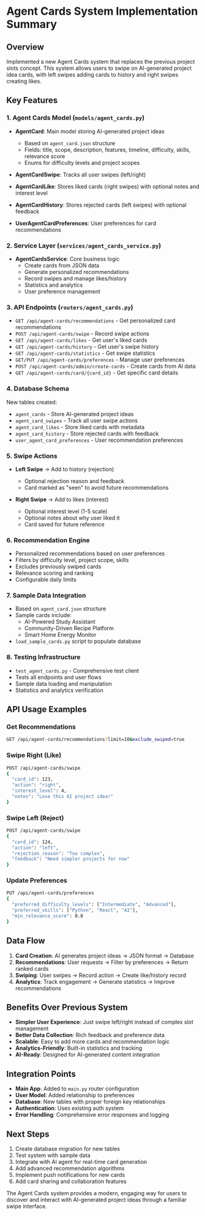 # Agent Cards System Implementation Summary

## Overview
Implemented a new Agent Cards system that replaces the previous project slots concept. This system allows users to swipe on AI-generated project idea cards, with left swipes adding cards to history and right swipes creating likes.

## Key Features

### 1. Agent Cards Model (`models/agent_cards.py`)
- **AgentCard**: Main model storing AI-generated project ideas
  - Based on `agent_card.json` structure
  - Fields: title, scope, description, features, timeline, difficulty, skills, relevance score
  - Enums for difficulty levels and project scopes
  
- **AgentCardSwipe**: Tracks all user swipes (left/right)
- **AgentCardLike**: Stores liked cards (right swipes) with optional notes and interest level
- **AgentCardHistory**: Stores rejected cards (left swipes) with optional feedback
- **UserAgentCardPreferences**: User preferences for card recommendations

### 2. Service Layer (`services/agent_cards_service.py`)
- **AgentCardsService**: Core business logic
  - Create cards from JSON data
  - Generate personalized recommendations
  - Record swipes and manage likes/history
  - Statistics and analytics
  - User preference management

### 3. API Endpoints (`routers/agent_cards.py`)
- `GET /api/agent-cards/recommendations` - Get personalized card recommendations
- `POST /api/agent-cards/swipe` - Record swipe actions
- `GET /api/agent-cards/likes` - Get user's liked cards
- `GET /api/agent-cards/history` - Get user's swipe history
- `GET /api/agent-cards/statistics` - Get swipe statistics
- `GET/PUT /api/agent-cards/preferences` - Manage user preferences
- `POST /api/agent-cards/admin/create-cards` - Create cards from AI data
- `GET /api/agent-cards/card/{card_id}` - Get specific card details

### 4. Database Schema
New tables created:
- `agent_cards` - Store AI-generated project ideas
- `agent_card_swipes` - Track all user swipe actions
- `agent_card_likes` - Store liked cards with metadata
- `agent_card_history` - Store rejected cards with feedback
- `user_agent_card_preferences` - User recommendation preferences

### 5. Swipe Actions
- **Left Swipe** → Add to history (rejection)
  - Optional rejection reason and feedback
  - Card marked as "seen" to avoid future recommendations
  
- **Right Swipe** → Add to likes (interest)
  - Optional interest level (1-5 scale)
  - Optional notes about why user liked it
  - Card saved for future reference

### 6. Recommendation Engine
- Personalized recommendations based on user preferences
- Filters by difficulty level, project scope, skills
- Excludes previously swiped cards
- Relevance scoring and ranking
- Configurable daily limits

### 7. Sample Data Integration
- Based on `agent_card.json` structure
- Sample cards include:
  - AI-Powered Study Assistant
  - Community-Driven Recipe Platform
  - Smart Home Energy Monitor
- `load_sample_cards.py` script to populate database

### 8. Testing Infrastructure
- `test_agent_cards.py` - Comprehensive test client
- Tests all endpoints and user flows
- Sample data loading and manipulation
- Statistics and analytics verification

## API Usage Examples

### Get Recommendations
```bash
GET /api/agent-cards/recommendations?limit=10&exclude_swiped=true
```

### Swipe Right (Like)
```bash
POST /api/agent-cards/swipe
{
  "card_id": 123,
  "action": "right",
  "interest_level": 4,
  "notes": "Love this AI project idea!"
}
```

### Swipe Left (Reject)
```bash
POST /api/agent-cards/swipe
{
  "card_id": 124,
  "action": "left",
  "rejection_reason": "Too complex",
  "feedback": "Need simpler projects for now"
}
```

### Update Preferences
```bash
PUT /api/agent-cards/preferences
{
  "preferred_difficulty_levels": ["Intermediate", "Advanced"],
  "preferred_skills": ["Python", "React", "AI"],
  "min_relevance_score": 0.8
}
```

## Data Flow
1. **Card Creation**: AI generates project ideas → JSON format → Database
2. **Recommendations**: User requests → Filter by preferences → Return ranked cards
3. **Swiping**: User swipes → Record action → Create like/history record
4. **Analytics**: Track engagement → Generate statistics → Improve recommendations

## Benefits Over Previous System
- **Simpler User Experience**: Just swipe left/right instead of complex slot management
- **Better Data Collection**: Rich feedback and preference data
- **Scalable**: Easy to add more cards and recommendation logic
- **Analytics-Friendly**: Built-in statistics and tracking
- **AI-Ready**: Designed for AI-generated content integration

## Integration Points
- **Main App**: Added to `main.py` router configuration
- **User Model**: Added relationship to preferences
- **Database**: New tables with proper foreign key relationships
- **Authentication**: Uses existing auth system
- **Error Handling**: Comprehensive error responses and logging

## Next Steps
1. Create database migration for new tables
2. Test system with sample data
3. Integrate with AI agent for real-time card generation
4. Add advanced recommendation algorithms
5. Implement push notifications for new cards
6. Add card sharing and collaboration features

The Agent Cards system provides a modern, engaging way for users to discover and interact with AI-generated project ideas through a familiar swipe interface.
